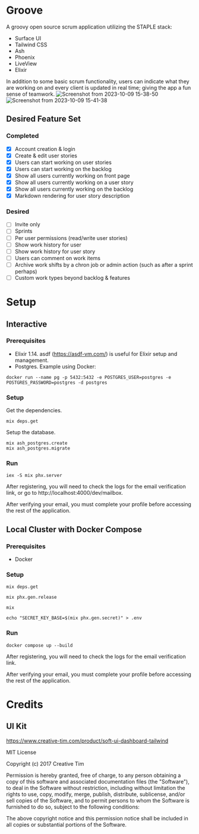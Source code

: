 # Groove

A groovy open source scrum application utilizing the STAPLE stack:

- Surface UI
- Tailwind CSS
- Ash
- Phoenix
- LiveView
- Elixir

In addition to some basic scrum functionality, users can indicate what they are working on and every client is updated in real time; giving the app a fun sense of teamwork.
![Screenshot from 2023-10-09 15-38-50](https://github.com/SDPyle/groove/assets/7622818/dc39cbc6-0032-49e6-9a43-23f7856f91af)
![Screenshot from 2023-10-09 15-41-38](https://github.com/SDPyle/groove/assets/7622818/114e7a9e-2e26-4f1c-b69e-0cacd4db639d)

## Desired Feature Set

### Completed

- [x] Account creation & login
- [x] Create & edit user stories
- [x] Users can start working on user stories
- [x] Users can start working on the backlog
- [x] Show all users currently working on front page
- [x] Show all users currently working on a user story
- [x] Show all users currently working on the backlog
- [x] Markdown rendering for user story description

### Desired

- [ ] Invite only
- [ ] Sprints
- [ ] Per user permissions (read/write user stories)
- [ ] Show work history for user
- [ ] Show work history for user story
- [ ] Users can comment on work items
- [ ] Archive work shifts by a chron job or admin action (such as after a sprint perhaps)
- [ ] Custom work types beyond backlog & features

# Setup

## Interactive

### Prerequisites

- Elixir 1.14. asdf (https://asdf-vm.com/) is useful for Elixir setup and management.
- Postgres. Example using Docker:

```
docker run --name pg -p 5432:5432 -e POSTGRES_USER=postgres -e POSTGRES_PASSWORD=postgres -d postgres
```

### Setup

Get the dependencies.

```
mix deps.get
```

Setup the database.

```
mix ash_postgres.create
mix ash_postgres.migrate
```

### Run

```
iex -S mix phx.server
```

After registering, you will need to check the logs for the email verification link, or go to http://localhost:4000/dev/mailbox.

After verifying your email, you must complete your profile before accessing the rest of the application.

## Local Cluster with Docker Compose

### Prerequisites

- Docker

### Setup

```
mix deps.get
```

```
mix phx.gen.release
```
```
mix
```
```
echo "SECRET_KEY_BASE=$(mix phx.gen.secret)" > .env
```

### Run

```
docker compose up --build
```

After registering, you will need to check the logs for the email verification link.

After verifying your email, you must complete your profile before accessing the rest of the application.

# Credits

## UI Kit

https://www.creative-tim.com/product/soft-ui-dashboard-tailwind

MIT License

Copyright (c) 2017 Creative Tim

Permission is hereby granted, free of charge, to any person obtaining a copy of this software and associated documentation files (the "Software"), to deal in the Software without restriction, including without limitation the rights to use, copy, modify, merge, publish, distribute, sublicense, and/or sell copies of the Software, and to permit persons to whom the Software is furnished to do so, subject to the following conditions:

The above copyright notice and this permission notice shall be included in all copies or substantial portions of the Software.
